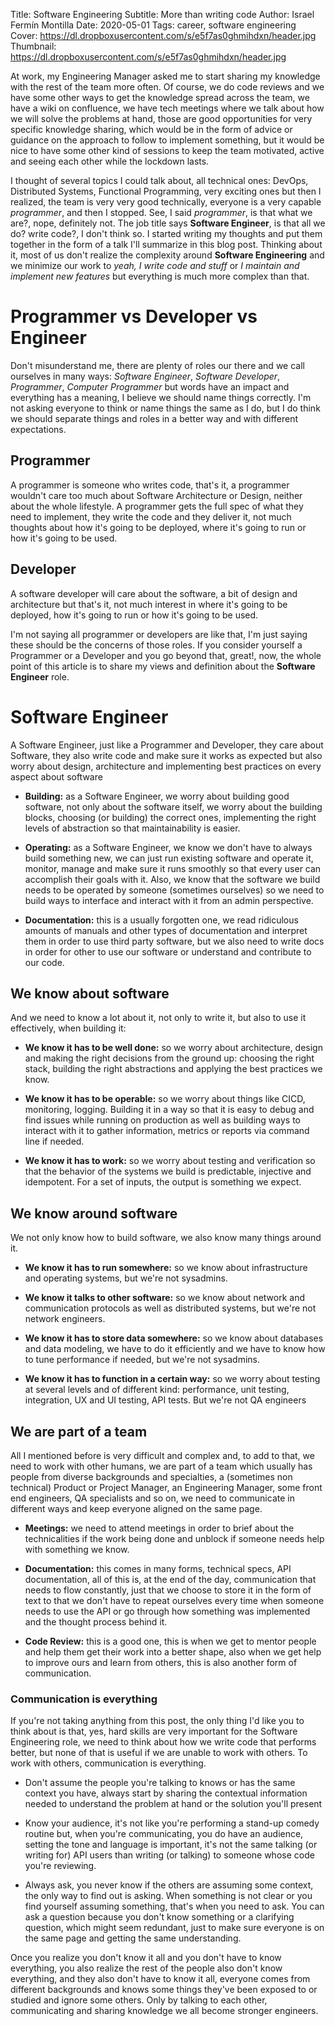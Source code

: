 Title: Software Engineering
Subtitle: More than writing code
Author: Israel Fermín Montilla
Date: 2020-05-01
Tags: career, software engineering
Cover: https://dl.dropboxusercontent.com/s/e5f7as0ghmihdxn/header.jpg
Thumbnail: https://dl.dropboxusercontent.com/s/e5f7as0ghmihdxn/header.jpg


At work, my Engineering Manager asked me to start sharing my knowledge
with the rest of the team more often. Of course, we do code reviews and
we have some other ways to get the knowledge spread across the team, we have
a wiki on confluence, we have tech meetings where we talk about how we will
solve the problems at hand, those are good opportunities for very specific
knowledge sharing, which would be in the form of advice or guidance on the
approach to follow to implement something, but it would be nice to have
some other kind of sessions to keep the team motivated, active and seeing
each other while the lockdown lasts.

I thought of several topics I could talk about, all technical ones:
DevOps, Distributed Systems, Functional Programming, very exciting ones
but then I realized, the team is very very good technically, everyone is
a very capable *programmer*, and then I stopped. See, I said *programmer*,
is that what we are?, nope, definitely not. The job title says **Software
Engineer**, is that all we do? write code?, I don't think so. I started writing
my thoughts and put them together in the form of a talk I'll summarize in this blog
post. Thinking about it, most of us don't realize the complexity around
**Software Engineering** and we minimize our work to *yeah, I write code and
stuff* or *I maintain and implement new features* but everything is much more
complex than that.

# Programmer vs Developer vs Engineer
Don't misunderstand me, there are plenty of roles our there and we call ourselves
in many ways: *Software Engineer*, *Software Developer*, *Programmer*, *Computer
Programmer* but words have an impact and everything has a meaning, I believe
we should name things correctly. I'm not asking everyone to think or name things the same
as I do, but I do think we should separate things and roles in a better way and with
different expectations.

## Programmer
A programmer is someone who writes code, that's it, a programmer wouldn't care
too much about Software Architecture or Design, neither about the whole lifestyle.
A programmer gets the full spec of what they need to implement, they write the code
and they deliver it, not much thoughts about how it's going to be deployed, where it's
going to run or how it's going to be used.

## Developer
A software developer will care about the software, a bit of design and architecture
but that's it, not much interest in where it's going to be deployed, how it's going to
run or how it's going to be used.

I'm not saying all programmer or developers are like that, I'm just saying these should be
the concerns of those roles. If you consider yourself a Programmer or a Developer and you go
beyond that, great!, now, the whole point of this article is to share my views and definition
about the **Software Engineer** role.

# Software Engineer
A Software Engineer, just like a Programmer and Developer, they care about Software,
they also write code and make sure it works as expected but also worry about design,
architecture and implementing best practices on every aspect about software

* **Building:** as a Software Engineer, we worry about building good software, not only
about the software itself, we worry about the building blocks, choosing (or building) the 
correct ones, implementing the right levels of abstraction so that maintainability is
easier.

* **Operating:** as a Software Engineer, we know we don't have to always build something
new, we can just run existing software and operate it, monitor, manage and make sure
it runs smoothly so that every user can accomplish their goals with it. Also, we know that
the software we build needs to be operated by someone (sometimes ourselves) so we need to build
ways to interface and interact with it from an admin perspective.

* **Documentation:** this is a usually forgotten one, we read ridiculous amounts of manuals and
other types of documentation and interpret them in order to use third party software, but we also
need to write docs in order for other to use our software or understand and contribute to our code.

## We know about software
And we need to know a lot about it, not only to write it, but also to use it effectively, when building
it:

* **We know it has to be well done:** so we worry about architecture, design and making the right decisions
from the ground up: choosing the right stack, building the right abstractions and applying the best
practices we know.

* **We know it has to be operable:** so we worry about things like CICD, monitoring, logging. Building it
in a way so that it is easy to debug and find issues while running on production as well as building ways
to interact with it to gather information, metrics or reports via command line if needed.

* **We know it has to work:** so we worry about testing and verification so that the behavior of the systems
we build is predictable, injective and idempotent. For a set of inputs, the output is something we expect.


## We know around software
We not only know how to build software, we also know many things around it.

* **We know it has to run somewhere:** so we know about infrastructure and operating systems, but we're not
sysadmins.

* **We know it talks to other software:** so we know about network and communication protocols as well as
distributed systems, but we're not network engineers.

* **We know it has to store data somewhere:** so we know about databases and data modeling, we have to do it
efficiently and we have to know how to tune performance if needed, but we're not sysadmins.

* **We know it has to function in a certain way:** so we worry about testing at several levels and of different kind:
performance, unit testing, integration, UX and UI testing, API tests. But we're not QA engineers


## We are part of a team
All I mentioned before is very difficult and complex and, to add to that, we need to work with other humans,
we are part of a team which usually has people from diverse backgrounds and specialties, a (sometimes non technical)
Product or Project Manager, an Engineering Manager, some front end engineers, QA specialists and so on, we need to
communicate in different ways and keep everyone aligned on the same page.

* **Meetings:** we need to attend meetings in order to brief about the technicalities if the work being done
and unblock if someone needs help with something we know.

* **Documentation:** this comes in many forms, technical specs, API documentation, all of this is, at the end of the day,
communication that needs to flow constantly, just that we choose to store it in the form of text to that we don't have
to repeat ourselves every time when someone needs to use the API or go through how something was implemented and the thought
process behind it.

* **Code Review:** this is a good one, this is when we get to mentor people and help them get their work into a better shape,
also when we get help to improve ours and learn from others, this is also another form of communication.


### Communication is everything
If you're not taking anything from this post, the only thing I'd like you to think about is that, yes, hard skills are very important
for the Software Engineering role, we need to think about how we write code that performs better, but none of that is useful if we are unable
to work with others. To work with others, communication is everything.

* Don't assume the people you're talking to knows or has the same context you have, always start by sharing the contextual information
needed to understand the problem at hand or the solution you'll present

* Know your audience, it's not like you're performing a stand-up comedy routine but, when you're communicating, you do have an audience,
setting the tone and language is important, it's not the same talking (or writing for) API users than writing (or talking) to someone
whose code you're reviewing.

* Always ask, you never know if the others are assuming some context, the only way to find out is asking. When something is not clear
or you find yourself assuming something, that's when you need to ask. You can ask a question because you don't know something or a
clarifying question, which might seem redundant, just to make sure everyone is on the same page and getting the same understanding.

Once you realize you don't know it all and you don't have to know everything, you also realize the rest of the people
also don't know everything, and they also don't have to know it all, everyone comes from different backgrounds and knows some things
they've been exposed to or studied and ignore some others. Only by talking to each other, communicating and sharing knowledge we all
become stronger engineers.


